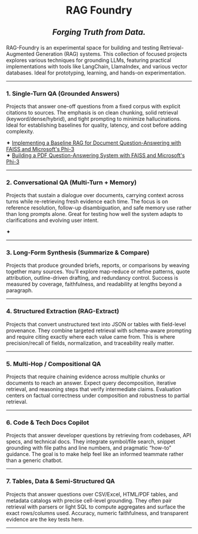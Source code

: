 # <p align="center">RAG Foundry</p>

## <p align="center"><i>Forging Truth from Data.</i></p>

RAG-Foundry is an experimental space for building and testing Retrieval-Augmented Generation (RAG) systems. This
collection of focused projects explores various techniques for grounding LLMs, featuring practical implementations with
tools like LangChain, LlamaIndex, and various vector databases. Ideal for prototyping, learning, and hands-on
experimentation.

---

### 1. Single-Turn QA (Grounded Answers)

Projects that answer one-off questions from a fixed corpus with explicit citations to sources. The emphasis is on clean
chunking, solid retrieval (keyword/dense/hybrid), and tight prompting to minimize hallucinations. Ideal for establishing
baselines for quality, latency, and cost before adding complexity.

✦ [Implementing a Baseline RAG for Document Question-Answering with FAISS and Microsoft's Phi-3](src/Single-Turn%20-%20QA%20(FAISS%20+%20Phi3).py) <br />
✦ [Building a PDF Question-Answering System with FAISS and Microsoft's Phi-3](src/Single-Turn%20-%20PDF%20Question-Answering%20System%20(FAISS%20+%20Phi-3).py) <br />

---

### 2. Conversational QA (Multi-Turn + Memory)

Projects that sustain a dialogue over documents, carrying context across turns while re-retrieving fresh evidence each
time. The focus is on reference resolution, follow-up disambiguation, and safe memory use rather than long prompts
alone. Great for testing how well the system adapts to clarifications and evolving user intent.

✦ []() <br />

---

### 3. Long-Form Synthesis (Summarize & Compare)

Projects that produce grounded briefs, reports, or comparisons by weaving together many sources. You’ll explore
map-reduce or refine patterns, quote attribution, outline-driven drafting, and redundancy control. Success is measured
by coverage, faithfulness, and readability at lengths beyond a paragraph.

---

### 4. Structured Extraction (RAG-Extract)

Projects that convert unstructured text into JSON or tables with field-level provenance. They combine targeted retrieval
with schema-aware prompting and require citing exactly where each value came from. This is where precision/recall of
fields, normalization, and traceability really matter.

---

### 5. Multi-Hop / Compositional QA

Projects that require chaining evidence across multiple chunks or documents to reach an answer. Expect query
decomposition, iterative retrieval, and reasoning steps that verify intermediate claims. Evaluation centers on factual
correctness under composition and robustness to partial retrieval.

---

### 6. Code & Tech Docs Copilot

Projects that answer developer questions by retrieving from codebases, API specs, and technical docs. They integrate
symbol/file search, snippet grounding with file paths and line numbers, and pragmatic “how-to” guidance. The goal is to
make help feel like an informed teammate rather than a generic chatbot.

---

### 7. Tables, Data & Semi-Structured QA

Projects that answer questions over CSV/Excel, HTML/PDF tables, and metadata catalogs with precise cell-level grounding.
They often pair retrieval with parsers or light SQL to compute aggregates and surface the exact rows/columns used.
Accuracy, numeric faithfulness, and transparent evidence are the key tests here.

---

